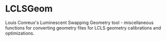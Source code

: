 # LCLSGeom
Louis Conreux's Luminescent Swapping Geometry tool - miscellaneous functions for converting geometry files for LCLS geometry calibrations and optimizations.
